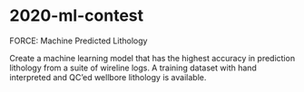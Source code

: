 # 2020-ml-contest
FORCE: Machine Predicted Lithology

Create a machine learning model that has the highest accuracy in prediction lithology from a suite of wireline logs. A training dataset with hand interpreted and QC’ed wellbore lithology is available.
